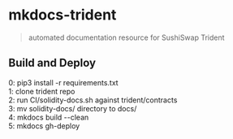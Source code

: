 # mkdocs-trident

> automated documentation resource for SushiSwap Trident 

## Build and Deploy 

0: pip3 install -r requirements.txt  
1: clone trident repo  
2: run CI/solidity-docs.sh against trident/contracts  
3: mv solidity-docs/ directory to docs/  
4: mkdocs build --clean  
5: mkdocs gh-deploy  
